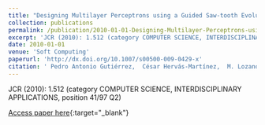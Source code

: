 ```yaml
---
title: "Designing Multilayer Perceptrons using a Guided Saw-tooth Evolutionary Programming Algorithm"
collection: publications
permalink: /publication/2010-01-01-Designing-Multilayer-Perceptrons-using-a-Guided-Saw-tooth-Evolutionary-Programming-Algorithm
excerpt: 'JCR (2010): 1.512 (category COMPUTER SCIENCE, INTERDISCIPLINARY APPLICATIONS, position 41/97 Q2)'
date: 2010-01-01
venue: 'Soft Computing'
paperurl: 'http://dx.doi.org/10.1007/s00500-009-0429-x'
citation: ' Pedro Antonio Gutiérrez,  César Hervás-Martínez,  M. Lozano, &quot;Designing Multilayer Perceptrons using a Guided Saw-tooth Evolutionary Programming Algorithm.&quot; Soft Computing, Vol. 14(6), 2010, pp.599--613.'
---
```

JCR (2010): 1.512 (category COMPUTER SCIENCE, INTERDISCIPLINARY APPLICATIONS, position 41/97 Q2)

[Access paper here](http://dx.doi.org/10.1007/s00500-009-0429-x){:target="_blank"}
